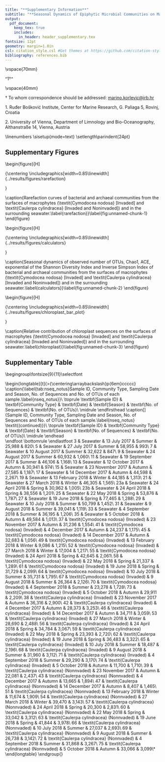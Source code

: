 ```yaml
---
title: "**Supplementary Information**"
subtitle: "**Seasonal Dynamics of Epiphytic Microbial Communities on Marine Macrophyte Surfaces**"
output:
  pdf_document:
    keep_tex: true
    includes:
      in_header: header_supplementary.tex
fontsize: 12pt
geometry: margin=1.0in
csl: citation_style.csl #Get themes at https://github.com/citation-style-language/styles
bibliography: references.bib
---
```




\vspace{70mm}

^1$\dagger$^

\vspace{40mm}

$\dagger$ To whom correspondence should be addressed: marino.korlevic@irb.hr


1\. Ruđer Bošković Institute, Center for Marine Research, G. Paliaga 5, Rovinj, Croatia

2\. University of Vienna, Department of Limnology and Bio-Oceanography, Althanstraße 14, Vienna, Austria

\linenumbers
\sisetup{mode=text}
\setlength\parindent{24pt}

## Supplementary Figures
\begin{figure}[H]

{\centering \includegraphics[width=0.85\linewidth]{../results/figures/rarefaction} 

}

\caption{Rarefaction curves of bacterial and archaeal communities from the surfaces of macrophytes (\textit{Cymodocea nodosa} [Invaded] and \textit{Caulerpa cylindracea} [Invaded and Noninvaded]) and in the surrounding seawater.\label{rarefaction}}\label{fig:unnamed-chunk-1}
\end{figure}

\begin{figure}[H]

{\centering \includegraphics[width=0.85\linewidth]{../results/figures/calculators} 

}

\caption{Seasonal dynamics of observed number of OTUs, Chao1, ACE, exponential of the Shannon Diversity Index and Inverse Simpson Index of bacterial and archaeal communities from the surfaces of macrophytes (\textit{Cymodocea nodosa} [Invaded] and \textit{Caulerpa cylindracea} [Invaded and Noninvaded]) and in the surrounding seawater.\label{calculators}}\label{fig:unnamed-chunk-2}
\end{figure}

\begin{figure}[H]

{\centering \includegraphics[width=0.85\linewidth]{../results/figures/chloroplast_bar_plot} 

}

\caption{Relative contribution of chloroplast sequences on the surfaces of macrophytes (\textit{Cymodocea nodosa} [Invaded] and \textit{Caulerpa cylindracea} [Invaded and Noninvaded]) and in the surrounding seawater.\label{chloroplast}}\label{fig:unnamed-chunk-3}
\end{figure}

## Supplementary Table

\begingroup\fontsize{9}{11}\selectfont

\begin{longtable}[t]{>{\centering\arraybackslash}p{6em}ccccc}
\caption{\label{tab:nseq_notus}Sample ID, Community Type, Sampling Date and Season, No. of Sequences and No. of OTUs of each sample.\label{nseq_notus}}\\
\toprule
\textbf{Sample ID} & \textbf{Community Type} & \textbf{Date} & \textbf{Season} & \textbf{No. of Sequences} & \textbf{No. of OTUs}\\
\midrule
\endfirsthead
\caption[]{Sample ID, Community Type, Sampling Date and Season, No. of Sequences and No. of OTUs of each sample.\label{nseq_notus} \textit{(continued)}}\\
\toprule
\textbf{Sample ID} & \textbf{Community Type} & \textbf{Date} & \textbf{Season} & \textbf{No. of Sequences} & \textbf{No. of OTUs}\\
\midrule
\endhead
\
\endfoot
\bottomrule
\endlastfoot
3 & Seawater & 13 July 2017 & Summer & 25,988 & 820\\
5 & Seawater & 27 July 2017 & Summer & 58,955 & 993\\
7 & Seawater & 10 August 2017 & Summer & 32,622 & 847\\
9 & Seawater & 24 August 2017 & Summer & 60,932 & 1,060\\
11 & Seawater & 19 September 2017 & Summer & 46,106 & 1,168\\
13 & Seawater & 12 October 2017 & Autumn & 30,941 & 974\\
15 & Seawater & 23 November 2017 & Autumn & 27,585 & 1,187\\
17 & Seawater & 14 December 2017 & Autumn & 44,598 & 2,267\\
19 & Seawater & 13 February 2018 & Winter & 44,185 & 1,313\\
21 & Seawater & 27 March 2018 & Winter & 46,305 & 1,565\\
23a & Seawater & 24 April 2018 & Spring & 30,962 & 1,005\\
23b & Seawater & 24 April 2018 & Spring & 38,556 & 1,201\\
25 & Seawater & 22 May 2018 & Spring & 53,876 & 1,787\\
27 & Seawater & 19 June 2018 & Spring & 77,465 & 1,288\\
29 & Seawater & 10 July 2018 & Summer & 50,799 & 1,452\\
31 & Seawater & 9 August 2018 & Summer & 39,041 & 1,119\\
33 & Seawater & 4 September 2018 & Summer & 36,195 & 1,206\\
35 & Seawater & 5 October 2018 & Autumn & 49,584 & 1,013\\
37 & \textit{Cymodocea nodosa} (Invaded) & 23 November 2017 & Autumn & 31,236 & 1,554\\
41 & \textit{Cymodocea nodosa} (Invaded) & 4 December 2017 & Autumn & 24,237 & 1,175\\
45 & \textit{Cymodocea nodosa} (Invaded) & 14 December 2017 & Autumn & 32,683 & 1,056\\
49 & \textit{Cymodocea nodosa} (Invaded) & 13 February 2018 & Winter & 9,086 & 1,215\\
52 & \textit{Cymodocea nodosa} (Invaded) & 27 March 2018 & Winter & 17,004 & 1,217\\
55 & \textit{Cymodocea nodosa} (Invaded) & 24 April 2018 & Spring & 42,645 & 2,061\\
58 & \textit{Cymodocea nodosa} (Invaded) & 22 May 2018 & Spring & 21,337 & 1,289\\
61 & \textit{Cymodocea nodosa} (Invaded) & 19 June 2018 & Spring & 31,729 & 2,099\\
64 & \textit{Cymodocea nodosa} (Invaded) & 10 July 2018 & Summer & 35,731 & 1,795\\
67 & \textit{Cymodocea nodosa} (Invaded) & 9 August 2018 & Summer & 26,364 & 2,126\\
70 & \textit{Cymodocea nodosa} (Invaded) & 4 September 2018 & Summer & 23,278 & 1,728\\
73 & \textit{Cymodocea nodosa} (Invaded) & 5 October 2018 & Autumn & 29,911 & 2,209\\
38 & \textit{Caulerpa cylindracea} (Invaded) & 23 November 2017 & Autumn & 36,316 & 2,900\\
42 & \textit{Caulerpa cylindracea} (Invaded) & 4 December 2017 & Autumn & 28,373 & 3,253\\
46 & \textit{Caulerpa cylindracea} (Invaded) & 14 December 2017 & Autumn & 34,711 & 3,059\\
53 & \textit{Caulerpa cylindracea} (Invaded) & 27 March 2018 & Winter & 28,690 & 2,488\\
56 & \textit{Caulerpa cylindracea} (Invaded) & 24 April 2018 & Spring & 34,784 & 3,067\\
59 & \textit{Caulerpa cylindracea} (Invaded) & 22 May 2018 & Spring & 23,393 & 2,720\\
62 & \textit{Caulerpa cylindracea} (Invaded) & 19 June 2018 & Spring & 36,483 & 3,322\\
65 & \textit{Caulerpa cylindracea} (Invaded) & 10 July 2018 & Summer & 18,487 & 2,196\\
68 & \textit{Caulerpa cylindracea} (Invaded) & 9 August 2018 & Summer & 31,960 & 3,112\\
71 & \textit{Caulerpa cylindracea} (Invaded) & 4 September 2018 & Summer & 29,290 & 3,170\\
74 & \textit{Caulerpa cylindracea} (Invaded) & 5 October 2018 & Autumn & 11,700 & 1,710\\
39 & \textit{Caulerpa cylindracea} (Nonnvaded) & 23 November 2017 & Autumn & 22,081 & 2,437\\
43 & \textit{Caulerpa cylindracea} (Nonnvaded) & 4 December 2017 & Autumn & 13,665 & 1,894\\
47 & \textit{Caulerpa cylindracea} (Nonnvaded) & 14 December 2017 & Autumn & 8,407 & 1,465\\
51 & \textit{Caulerpa cylindracea} (Nonnvaded) & 13 February 2018 & Winter & 11,674 & 1,909\\
54 & \textit{Caulerpa cylindracea} (Nonnvaded) & 27 March 2018 & Winter & 39,470 & 3,143\\
57 & \textit{Caulerpa cylindracea} (Nonnvaded) & 24 April 2018 & Spring & 20,300 & 2,831\\
60 & \textit{Caulerpa cylindracea} (Nonnvaded) & 22 May 2018 & Spring & 33,042 & 3,312\\
63 & \textit{Caulerpa cylindracea} (Nonnvaded) & 19 June 2018 & Spring & 41,844 & 3,978\\
66 & \textit{Caulerpa cylindracea} (Nonnvaded) & 10 July 2018 & Summer & 27,037 & 2,693\\
69 & \textit{Caulerpa cylindracea} (Nonnvaded) & 9 August 2018 & Summer & 26,738 & 3,142\\
72 & \textit{Caulerpa cylindracea} (Nonnvaded) & 4 September 2018 & Summer & 31,868 & 3,267\\
75 & \textit{Caulerpa cylindracea} (Nonnvaded) & 5 October 2018 & Autumn & 33,066 & 3,099\\*
\end{longtable}
\endgroup{}
